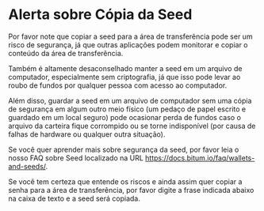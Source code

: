 # Alerta sobre Cópia da Seed

Por favor note que copiar a seed para a área de transferência pode ser um risco de segurança, já que outras aplicações podem monitorar e copiar o conteúdo da área de transferência.

Também é altamente desaconselhado manter a seed em um arquivo de computador, especialmente sem criptografia, já que isso pode levar ao roubo de fundos por qualquer pessoa com acesso ao computador.

Além disso, guardar a seed em um arquivo de computador sem uma cópia de segurança em algum outro meio físico (um pedaço de papel escrito e guardado em um local seguro) pode ocasionar perda de fundos caso o arquivo da carteira fique corrompido ou se torne indisponível (por causa de falhas de hardware ou qualquer outra situação).

Se você quer aprender mais sobre segurança da seed, por favor leia o nosso FAQ sobre Seed localizado na URL https://docs.bitum.io/faq/wallets-and-seeds/.

Se você tem certeza que entende os riscos e ainda assim quer copiar a senha para a área de transferência, por favor digite a frase indicada abaixo na caixa de texto e a seed será copiada.
